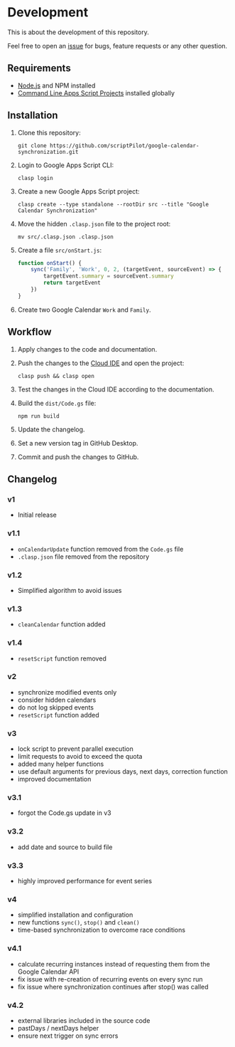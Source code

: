# Development

This is about the development of this repository.

Feel free to open an [issue](https://github.com/scriptPilot/google-calendar-synchronization/issues) for bugs, feature requests or any other question.

## Requirements

* [Node.js](https://nodejs.org/) and NPM installed
* [Command Line Apps Script Projects](https://github.com/google/clasp) installed globally

## Installation

1. Clone this repository:

   ```
   git clone https://github.com/scriptPilot/google-calendar-synchronization.git
   ```

2. Login to Google Apps Script CLI:

    ```
    clasp login
    ```
3. Create a new Google Apps Script project:

    ```
    clasp create --type standalone --rootDir src --title "Google Calendar Synchronization"
    ```

4. Move the hidden `.clasp.json` file to the project root:

    ```
    mv src/.clasp.json .clasp.json
    ```

5. Create a file `src/onStart.js`:

    ```js
    function onStart() {
        sync('Family', 'Work', 0, 2, (targetEvent, sourceEvent) => {
            targetEvent.summary = sourceEvent.summary
            return targetEvent
        })
    }
    ```

6. Create two Google Calendar `Work` and `Family`.

## Workflow

1. Apply changes to the code and documentation.
2. Push the changes to the [Cloud IDE](https://script.google.com/) and open the project:

    ```
    clasp push && clasp open
    ````
3. Test the changes in the Cloud IDE according to the documentation.
4. Build the `dist/Code.gs` file:

    ```
    npm run build
    ```

5. Update the changelog.
6. Set a new version tag in GitHub Desktop.
7. Commit and push the changes to GitHub.

## Changelog

### v1

- Initial release

### v1.1

- `onCalendarUpdate` function removed from the `Code.gs` file
- `.clasp.json` file removed from the repository

### v1.2

- Simplified algorithm to avoid issues

### v1.3

- `cleanCalendar` function added

### v1.4

- `resetScript` function removed

### v2

- synchronize modified events only
- consider hidden calendars
- do not log skipped events
- `resetScript` function added

### v3

- lock script to prevent parallel execution
- limit requests to avoid to exceed the quota
- added many helper functions
- use default arguments for previous days, next days, correction function
- improved documentation

### v3.1

- forgot the Code.gs update in v3

### v3.2

- add date and source to build file

### v3.3

- highly improved performance for event series

### v4

- simplified installation and configuration
- new functions `sync()`, `stop()` and `clean()`
- time-based synchronization to overcome race conditions

### v4.1

- calculate recurring instances instead of requesting them from the Google Calendar API
- fix issue with re-creation of recurring events on every sync run
- fix issue where synchronization continues after stop() was called

### v4.2

- external libraries included in the source code
- pastDays / nextDays helper
- ensure next trigger on sync errors